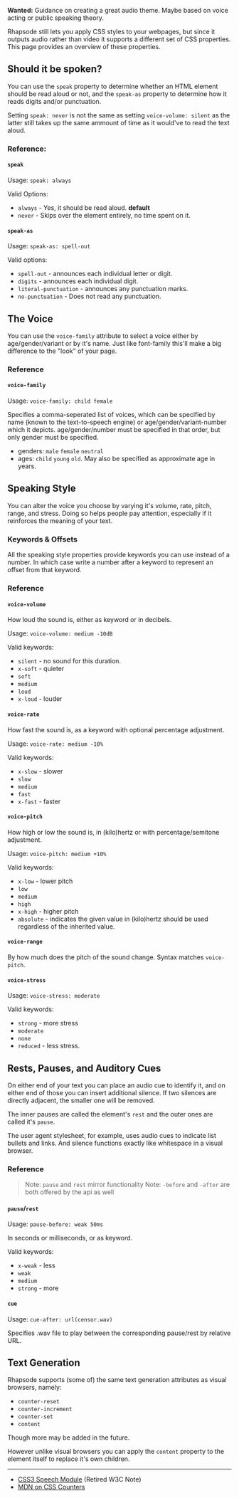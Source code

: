 **Wanted:** Guidance on creating a great audio theme. Maybe based on voice acting
or public speaking theory.

Rhapsode still lets you apply CSS styles to your webpages, but since it outputs
audio rather than video it supports a different set of CSS properties. This page
provides an overview of these properties.

## Should it be spoken?
You can use the `speak` property to determine whether an HTML element should be
read aloud or not, and the `speak-as` property to determine how it reads digits
and/or punctuation.

Setting `speak: never` is not the same as setting `voice-volume: silent` as the
latter still takes up the same ammount of time as it would've to read the text
aloud.

### Reference:
#### `speak`
Usage:
  `speak: always`

Valid Options:
  - `always` - Yes, it should be read aloud. **default**
  - `never` - Skips over the element entirely, no time spent on it.

#### `speak-as`
Usage:
  `speak-as: spell-out`

Valid options:
  - `spell-out` - announces each individual letter or digit.
  - `digits` - announces each individual digit.
  - `literal-punctuation` - announces any punctuation marks.
  - `no-punctuation` - Does not read any punctuation.

## The Voice
You can use the `voice-family` attribute to select a voice either by age/gender/variant
or by it's name. Just like font-family this'll make a big difference to the "look"
of your page.

### Reference
#### `voice-family`
Usage:
  `voice-family: child female`

Specifies a comma-seperated list of voices, which can be specified by name (known
to the text-to-speech engine) or age/gender/variant-number which it depicts.
age/gender/number must be specified in that order, but only gender must be specified.

- genders: `male` `female` `neutral`
- ages: `child` `young` `old`. May also be specified as approximate age in years.


## Speaking Style
You can alter the voice you choose by varying it's volume, rate, pitch, range,
and stress. Doing so helps people pay attention, especially if it reinforces the
meaning of your text.

### Keywords & Offsets
All the speaking style properties provide keywords you can use instead of a
number. In which case write a number after a keyword to represent an offset from
that keyword.

### Reference
#### `voice-volume`
How loud the sound is, either as keyword or in decibels.

Usage:
  `voice-volume: medium -10dB`

Valid keywords:
  - `silent` - no sound for this duration.
  - `x-soft` - quieter
  - `soft`
  - `medium`
  - `loud`
  - `x-loud` - louder

#### `voice-rate`
How fast the sound is, as a keyword with optional percentage adjustment.

Usage:
  `voice-rate: medium -10%`

Valid keywords:
  - `x-slow` - slower
  - `slow`
  - `medium`
  - `fast`
  - `x-fast` - faster

#### `voice-pitch`
How high or low the sound is, in (kilo)hertz or with percentage/semitone adjustment.

Usage:
  `voice-pitch: medium +10%`

Valid keywords:
  - `x-low` - lower pitch
  - `low`
  - `medium`
  - `high`
  - `x-high` - higher pitch
  - `absolute` - indicates the given value in (kilo)hertz should be used regardless of the inherited value.

#### `voice-range`
By how much does the pitch of the sound change. Syntax matches `voice-pitch`.

#### `voice-stress`
Usage:
  `voice-stress: moderate`

Valid keywords:
  - `strong` - more stress
  - `moderate`
  - `none`
  - `reduced` - less stress.

## Rests, Pauses, and Auditory Cues
On either end of your text you can place an audio cue to identify it, and on
either end of those you can insert additional silence. If two silences are
directly adjacent, the smaller one will be removed.

The inner pauses are called the element's `rest` and the outer ones are called
it's `pause`.

The user agent stylesheet, for example, uses audio cues to indicate list bullets
and links. And silence functions exactly like whitespace in a visual browser.


### Reference
> Note: `pause` and `rest` mirror functionality
> Note: `-before` and `-after` are both offered by the api as well
#### `pause`/`rest`
Usage:
  `pause-before: weak 50ms`

In seconds or milliseconds, or as keyword.

Valid keywords:
  - `x-weak` - less
  - `weak`
  - `medium`
  - `strong` - more

#### `cue`
Usage:
  `cue-after: url(censor.wav)`

Specifies .wav file to play between the corresponding pause/rest by relative URL.

## Text Generation
Rhapsode supports (some of) the same text generation attributes as visual
browsers, namely:

* `counter-reset`
* `counter-increment`
* `counter-set`
* `content`

Though more may be added in the future.

However unlike visual browsers you can apply the `content` property to the element
itself to replace it's own children.

---

* [CSS3 Speech Module](https://drafts.csswg.org/css-speech-1/) (Retired W3C Note)
* [MDN on CSS Counters](https://developer.mozilla.org/en-US/docs/Web/CSS/CSS_Lists_and_Counters/Using_CSS_counters)
